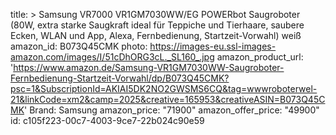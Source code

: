 title: >
  Samsung VR7000 VR1GM7030WW/EG POWERbot Saugroboter (80W, extra starke Saugkraft ideal für Teppiche
  und Tierhaare, saubere Ecken, WLAN und App, Alexa, Fernbedienung, Startzeit-Vorwahl) weiß
amazon_id: B073Q45CMK
photo: https://images-eu.ssl-images-amazon.com/images/I/51cDhORG3cL._SL160_.jpg
amazon_product_url: 'https://www.amazon.de/Samsung-VR1GM7030WW-Saugroboter-Fernbedienung-Startzeit-Vorwahl/dp/B073Q45CMK?psc=1&SubscriptionId=AKIAI5DK2NO2GWSMS6CQ&tag=wwwroboterwel-21&linkCode=xm2&camp=2025&creative=165953&creativeASIN=B073Q45CMK'
Brand: Samsung
amazon_price: "71900"
amazon_offer_price: "49900"
id: c105f223-00c7-4003-9ce7-22b024c90e59
